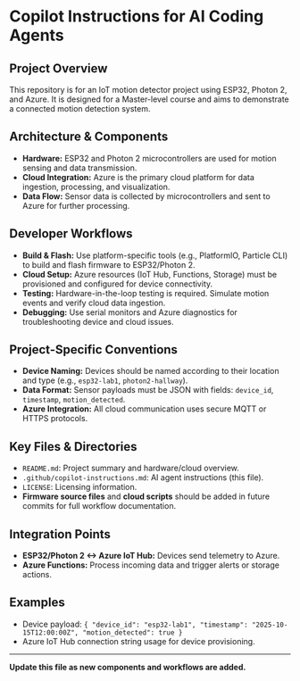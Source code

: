 # Copilot Instructions for AI Coding Agents

## Project Overview
This repository is for an IoT motion detector project using ESP32, Photon 2, and Azure. It is designed for a Master-level course and aims to demonstrate a connected motion detection system.

## Architecture & Components
- **Hardware:** ESP32 and Photon 2 microcontrollers are used for motion sensing and data transmission.
- **Cloud Integration:** Azure is the primary cloud platform for data ingestion, processing, and visualization.
- **Data Flow:** Sensor data is collected by microcontrollers and sent to Azure for further processing.

## Developer Workflows
- **Build & Flash:** Use platform-specific tools (e.g., PlatformIO, Particle CLI) to build and flash firmware to ESP32/Photon 2.
- **Cloud Setup:** Azure resources (IoT Hub, Functions, Storage) must be provisioned and configured for device connectivity.
- **Testing:** Hardware-in-the-loop testing is required. Simulate motion events and verify cloud data ingestion.
- **Debugging:** Use serial monitors and Azure diagnostics for troubleshooting device and cloud issues.

## Project-Specific Conventions
- **Device Naming:** Devices should be named according to their location and type (e.g., `esp32-lab1`, `photon2-hallway`).
- **Data Format:** Sensor payloads must be JSON with fields: `device_id`, `timestamp`, `motion_detected`.
- **Azure Integration:** All cloud communication uses secure MQTT or HTTPS protocols.

## Key Files & Directories
- `README.md`: Project summary and hardware/cloud overview.
- `.github/copilot-instructions.md`: AI agent instructions (this file).
- `LICENSE`: Licensing information.
- **Firmware source files** and **cloud scripts** should be added in future commits for full workflow documentation.

## Integration Points
- **ESP32/Photon 2 <-> Azure IoT Hub:** Devices send telemetry to Azure.
- **Azure Functions:** Process incoming data and trigger alerts or storage actions.

## Examples
- Device payload: `{ "device_id": "esp32-lab1", "timestamp": "2025-10-15T12:00:00Z", "motion_detected": true }`
- Azure IoT Hub connection string usage for device provisioning.

---

**Update this file as new components and workflows are added.**
